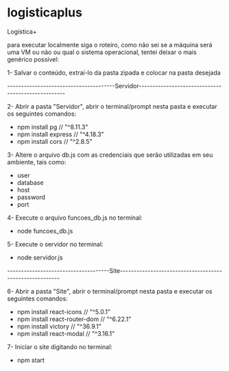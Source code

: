 # logisticaplus

Logística+

para executar localmente siga o roteiro, como não sei se a máquina será uma VM ou não ou qual o sistema operacional, tentei deixar o mais genérico possível:

1- Salvar o conteúdo, extraí-lo da pasta zipada e colocar na pasta desejada

---------------------------------------Servidor---------------------------------------------------

2- Abrir a pasta "Servidor", abrir o terminal/prompt nesta pasta e executar os seguintes comandos:
  * npm install pg      // "^8.11.3"
  * npm install express // "^4.18.3"
  * npm install cors    // "^2.8.5"
    
3- Altere o arquivo db.js com as credenciais que serão utilizadas em seu ambiente, tais como:
  * user
  * database
  * host
  * password
  * port
    
4- Execute o arquivo funcoes_db.js no terminal:
  * node funcoes_db.js
    
5- Execute o servidor no terminal:
  * node servidor.js
    
-------------------------------------Site--------------------------------------------------------

6- Abrir a pasta "Site", abrir o terminal/prompt nesta pasta e executar os seguintes comandos:
  * npm install react-icons       // "^5.0.1"
  * npm install react-router-dom  // "^6.22.1"
  * npm install victory           // "^36.9.1"
  * npm install react-modal       // "^3.16.1"
    
7- Iniciar o site digitando no terminal:
  * npm start
